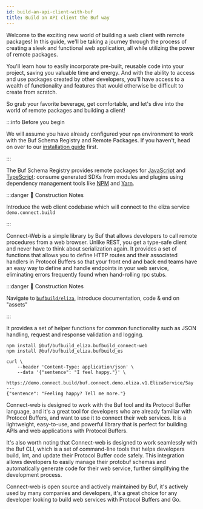 ```yaml
---
id: build-an-api-client-with-buf
title: Build an API client the Buf way
---
```





[//]: # (Open with a warm welcome)

Welcome to the exciting new world of building a web client with remote packages! In this guide, we'll be taking a
journey through the process of creating a sleek and functional web application, all while utilizing the power of
remote packages.

You'll learn how to easily incorporate pre-built, reusable code into your project, saving you valuable time and energy.
And with the ability to access and use packages created by other developers, you'll have access to a wealth of
functionality and features that would otherwise be difficult to create from scratch.

So grab your favorite beverage, get comfortable, and let's dive into the world of remote packages and building a
client!

:::info Before you begin

We will assume you have already configured your `npm` environment to work with the Buf Schema Registry and Remote
Packages. If you haven't, head on over to our [installation guide](/bsr/remote-packages/reference/npm) first.

:::

The Buf Schema Registry provides remote packages for [JavaScript][javascript] and [TypeScript][typescript]: consume
generated SDKs from modules and plugins using dependency management tools like [NPM][npm] and [Yarn][yarn].

:::danger 🚧 Construction Notes

Introduce the web client codebase which will connect to the eliza service `demo.connect.build`

:::

Connect-Web is a simple library by Buf that allows developers to call remote procedures from a web browser. Unlike REST,
you get a type-safe client and never have to think about serialization again. It provides a set of functions that allows
you to define HTTP routes and their associated handlers in Protocol Buffers so that your front end and back end teams
have an easy way to define and handle endpoints in your web service, eliminating errors frequently found when
hand-rolling rpc stubs.

:::danger 🚧 Construction Notes

Navigate to [`bufbuild/eliza`](https://buf.build/bufbuild/eliza), introduce documentation, code & end on "assets"

:::

It provides a set of helper functions for common functionality such as JSON handling, request and response validation
and logging.

```terminal
npm install @buf/bufbuild_eliza.bufbuild_connect-web
npm install @buf/bufbuild_eliza.bufbuild_es
```

```terminal
curl \
    --header 'Content-Type: application/json' \
    --data '{"sentence": "I feel happy."}' \
    https://demo.connect.build/buf.connect.demo.eliza.v1.ElizaService/Say
---
{"sentence": "Feeling happy? Tell me more."} 
```

Connect-web is designed to work with the Buf tool and its Protocol Buffer language, and it's a great tool for developers
who are already familiar with Protocol Buffers, and want to use it to connect their web services. It is a lightweight,
easy-to-use, and powerful library that is perfect for building APIs and web applications with Protocol Buffers.

It's also worth noting that Connect-web is designed to work seamlessly with the Buf CLI, which is a set of command-line
tools that helps developers build, lint, and update their Protocol Buffer code safely. This integration allows
developers to easily manage their protobuf schemas and automatically generate code for their web service, further
simplifying the development process.

[//]: #TODO (Include an invitation to return)

Connect-web is open source and actively maintained by Buf, it's actively used by many companies and developers,
it's a great choice for any developer looking to build web services with Protocol Buffers and Go.

[javascript]: https://developer.mozilla.org/en-US/docs/Web/JavaScript

[typescript]: https://www.typescriptlang.org/

[npm]: https://npmjs.org

[yarn]: https://yarnpkg.com
